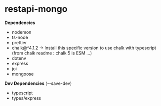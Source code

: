 # restapi-mongo

**Dependencies**
 - nodemon
 - ts-node
 - prettier
 - chalk@^4.1.2     ->   Install this specific version to use chalk with typescript (from chalk readme : chalk 5 is ESM ...)
 - dotenv
 - express
 - joi
 - mongoose
 
**Dev Dependencies**   (--save-dev)
  - typescript
  - types/express
